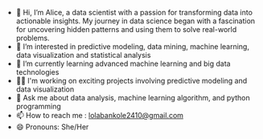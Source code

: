 - 👋 Hi, I’m Alice, a data scientist with a passion for transforming data into actionable insights. My journey in data science began with a fascination for uncovering hidden patterns and using them to solve real-world problems. 
- 👀 I’m interested in predictive modeling, data mining, machine learning, data visualization and statistical analysis
- 🌱 I’m currently learning advanced machine learning and big data technologies
- ✍🏻 I'm working on exciting projects involving predictive modeling and data visualization
- 💬 Ask me about data analysis, machine learning algorithm, and python programming
- 📫 How to reach me : lolabankole2410@gmail.com
- 😄 Pronouns: She/Her


<!---
LolaBanks/LolaBanks is a ✨ special ✨ repository because its `README.md` (this file) appears on your GitHub profile.
You can click the Preview link to take a look at your changes. - ⚡ Fun fact: ...
--->
